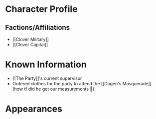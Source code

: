 # Character Profile


## Factions/Affiliations
- [[Clover Military]]
- [[Clover Capital]]

# Known Information
- [[The Party]]'s current supervisor
- Ordered clothes for the party to attend the [[Dagen's Masquerade]] (how tf did he get our measurements 🤨)

# Appearances